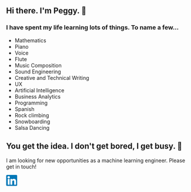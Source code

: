 ## Hi there. I'm Peggy. :wave:

### I have spent my life learning lots of things. To name a few...
- Mathematics
- Piano
- Voice
- Flute
- Music Composition
- Sound Engineering
- Creative and Technical Writing
- UX
- Artificial Intelligence
- Business Analytics
- Programming 
- Spanish
- Rock climbing
- Snowboarding
- Salsa Dancing

## You get the idea. I don't get bored, I get busy. :runner:
I am looking for new opportunities as a machine learning engineer. Please get in touch!
<br>

[![LinkedIn](linkedin30.png)](https://www.linkedin.com/in/peggyemch/)

